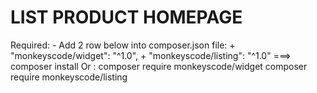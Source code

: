 # LIST PRODUCT HOMEPAGE

</pre>
Required: 
	- Add 2 row below into composer.json file:
		+ "monkeyscode/widget": "^1.0",
	    + "monkeyscode/listing": "^1.0"
	===> composer install
	Or : 
		composer require monkeyscode/widget
		composer require monkeyscode/listing
</pre>
